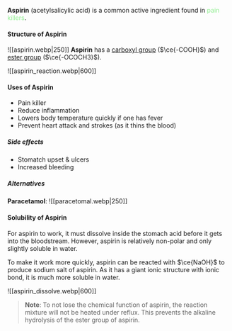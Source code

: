 **Aspirin** (acetylsalicylic acid) is a common active ingredient found in <span style="color: lightgreen">pain killers</span>.

#### Structure of Aspirin
![[aspirin.webp|250]]
**Aspirin** has a <u>carboxyl group</u> ($\ce{-COOH}$) and <u>ester group</u> ($\ce{-OCOCH3}$).

![[aspirin_reaction.webp|600]]

#### Uses of Aspirin
- Pain killer
- Reduce inflammation
- Lowers body temperature quickly if one has fever
- Prevent heart attack and strokes (as it thins the blood)

##### Side effects
- Stomatch upset & ulcers
- Increased bleeding

##### Alternatives
**Paracetamol**:
![[paracetomal.webp|250]]

#### Solubility of Aspirin
For aspirin to work, it must dissolve inside the stomach acid before it gets into the bloodstream. However, aspirin is relatively non-polar and only slightly soluble in water.

To make it work more quickly, aspirin can be reacted with $\ce{NaOH}$ to produce sodium salt of aspirin. As it has a giant ionic structure with ionic bond, it is much more soluble in water.

![[aspirin_dissolve.webp|600]]

> **Note**:
> To not lose the chemical function of aspirin, the reaction mixture will not be heated under reflux. This prevents the alkaline hydrolysis of the ester group of aspirin.

